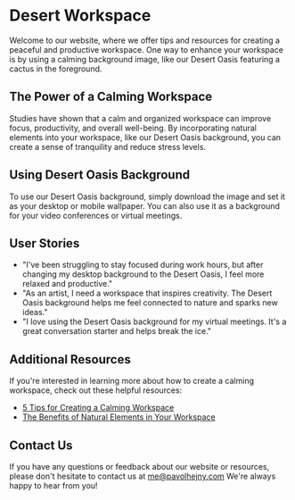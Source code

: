 <!--font:Playfair Display-->

# Desert Workspace

Welcome to our website, where we offer tips and resources for creating a peaceful and productive workspace. One way to enhance your workspace is by using a calming background image, like our Desert Oasis featuring a cactus in the foreground.

## The Power of a Calming Workspace

Studies have shown that a calm and organized workspace can improve focus, productivity, and overall well-being. By incorporating natural elements into your workspace, like our Desert Oasis background, you can create a sense of tranquility and reduce stress levels.

## Using Desert Oasis Background

To use our Desert Oasis background, simply download the image and set it as your desktop or mobile wallpaper. You can also use it as a background for your video conferences or virtual meetings.

## User Stories

-   "I've been struggling to stay focused during work hours, but after changing my desktop background to the Desert Oasis, I feel more relaxed and productive."
-   "As an artist, I need a workspace that inspires creativity. The Desert Oasis background helps me feel connected to nature and sparks new ideas."
-   "I love using the Desert Oasis background for my virtual meetings. It's a great conversation starter and helps break the ice."

## Additional Resources

If you're interested in learning more about how to create a calming workspace, check out these helpful resources:

-   [5 Tips for Creating a Calming Workspace](#)
-   [The Benefits of Natural Elements in Your Workspace](#)

## Contact Us

If you have any questions or feedback about our website or resources, please don't hesitate to contact us at me@pavolhejny.com We're always happy to hear from you!

<!--

Write me content for website with wallpaper which alt text is:

"A desert landscape with a cactus in the foreground"

The name/title of the page should not be 1:1 copy of the alt text but rather a real content of the website which is using this wallpaper.

- Use markdown format
- Start with heading
- Heading should be short and concise
- The content should look like a real website
- The website should not be about the wallpaper, wallpaper is just a related background
- Heading should be contain work "wallpaper" or "background"
- Include real sections like references, contact, user stories, etc. use things relevant to the page purpose.
- Feel free to use structure like headings, bullets, numbering, blockquotes, paragraphs, horizontal lines, etc.
- You can use formatting like bold or _italic_
- You can include UTF-8 emojis
- Links should be only #hash anchors (and you can refer to the document itself)
- Do not include images


---


# Desert Oasis Wallpaper for Your Zen Workspace

Welcome to our website, where we offer a collection of stunning wallpapers to enhance your workspace. Our Desert Oasis wallpaper with a cactus in the foreground is perfect for creating a calming and peaceful atmosphere in your home office or study.

## About the Wallpaper

Our Desert Oasis wallpaper features a breathtaking desert landscape with a tall cactus in the foreground. The warm tones and natural elements of this wallpaper will transport you to a serene oasis in the middle of the desert. It's perfect for those who want to add a touch of nature to their workspace without being too distracting.

## User Stories

- "I was looking for a wallpaper that would help me focus during long work hours, and this Desert Oasis wallpaper did just that. It's so calming and refreshing to look at!"
- "I recently redecorated my home office and wanted to add some natural elements to it. This wallpaper was the perfect addition to my new space."
- "I'm a freelance writer, and I love having this Desert Oasis wallpaper as my background. It helps me stay calm and focused while I work."

## How to Use the Wallpaper

To use our Desert Oasis wallpaper, simply download the image and set it as your desktop background. You can also use it as a background for your Zoom calls or video conferences.

## References

If you're interested in learning more about the benefits of using nature-inspired wallpapers in your workspace, check out these resources:

- [The Benefits of Nature-Inspired Design in the Workplace](#)
- [How to Create a Calming Workspace with Natural Elements](#)

## Contact Us

If you have any questions or feedback about our wallpapers, please don't hesitate to contact us at me@pavolhejny.com We'd love to hear from you!


---


Heading should not include word "wallpaper". The website should not be about the wallpaper itself, wallpaper is just a related background, rewrite whole content.


---


# Create a Serene Workspace with Desert Oasis

Welcome to our website, where we offer tips and resources for creating a peaceful and productive workspace. One way to enhance your workspace is by using a calming background image, like our Desert Oasis featuring a cactus in the foreground.

## The Power of a Calming Workspace

Studies have shown that a calm and organized workspace can improve focus, productivity, and overall well-being. By incorporating natural elements into your workspace, like our Desert Oasis background, you can create a sense of tranquility and reduce stress levels.

## Using Desert Oasis Background

To use our Desert Oasis background, simply download the image and set it as your desktop or mobile wallpaper. You can also use it as a background for your video conferences or virtual meetings.

## User Stories

- "I've been struggling to stay focused during work hours, but after changing my desktop background to the Desert Oasis, I feel more relaxed and productive."
- "As an artist, I need a workspace that inspires creativity. The Desert Oasis background helps me feel connected to nature and sparks new ideas."
- "I love using the Desert Oasis background for my virtual meetings. It's a great conversation starter and helps break the ice."

## Additional Resources

If you're interested in learning more about how to create a calming workspace, check out these helpful resources:

- [5 Tips for Creating a Calming Workspace](#)
- [The Benefits of Natural Elements in Your Workspace](#)

## Contact Us

If you have any questions or feedback about our website or resources, please don't hesitate to contact us at me@pavolhejny.com We're always happy to hear from you!

-->
